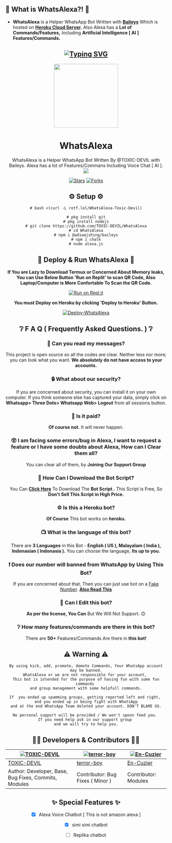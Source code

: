 ## 🤔 What is WhatsAlexa?! 🤔
- **WhatsAlexa** is a Helper WhatsApp Bot Written with **[Baileys](https://github.com/adiwajshing/baileys)** Which is hosted on **[Heroku Cloud Server](https://heroku.com).** Also Alexa has a **Lot of Commands/Features,** Including **Artificial Intelligence [ AI ] Features/Commands.**



<div align="center">

## [![Typing SVG](https://readme-typing-svg.herokuapp.com?font=Lemon+milk&color=00F719&lines=Welcome+to+WhatsAlexa;WhatsAlexa,+Made+by+TOXIC-DEVIL;WhatsAlexa+has+a+lot+of+Commands;Including+AI+Features;Thank+You+For+Visiting...;Have+a+Nice+Day)](https://git.io/typing-svg)

<div align="center">
  <img src="https://rotf.lol/Whats-Alexa-Gif-TOXIC-DEVIL" width="200" height="200">
  <h1>WhatsAlexa</h1>
</div>
<p align="center">
    WhatsAlexa is a Helper WhatsApp Bot Written By @TOXIC-DEVIL with Baileys. Alexa has a lot of Features/Commans Including Voice Chat [ AI ].
    <br>
     <img src="https://img.shields.io/github/repo-size/TOXIC-DEVIL/WhatsAlexa?color=green&label=Repo%20total%20size&style=plastic">

<p align="center">
<a href="https://github.com/TOXIC-DEVIL/WhatsAlexa/stargazers/"><img title="Stars" src="https://img.shields.io/github/stars/TOXIC-DEVIL/WhatsAlexa?color=blue&style=flat-square"></a>
<a href="https://github.com/TOXIC-DEVIL/WhatsAlexa/network/members"><img title="Forks" src="https://img.shields.io/github/forks/TOXIC-DEVIL/WhatsAlexa?color=pink&style=flat-square"></a>


## ⚙️ Setup ⚙️
```
# bash <(curl -L rotf.lol/WhatsAlexa-Toxic-Devil)
```
```
# pkg install git
# pkg install nodejs
# git clone https://github.com/TOXIC-DEVIL/WhatsAlexa
# cd WhatsAlexa
# npm i @adiwajshing/baileys
# npm i chalk
# node alexa.js
```
  
## 💫 Deploy & Run WhatsAlexa 💫

**If You are Lazy to Download Termux or Concerned About Memory leaks, You can Use Below Button 'Run on Replit' to scan QR Code, Also Laptop/Computer is More Confortable To Scan the QR Code.**

[![Run on Repl.it](https://repl.it/badge/github/TOXIC-DEVIL/WhatsAlexa)](https://replit.com/@TOXICDEVIL/WhatsAlexa)

**You must Deploy on Heroku by clicking 'Deploy to Heroku' Button.**

[![Deploy-WhatsAlexa](https://www.herokucdn.com/deploy/button.svg)](https://heroku.com/deploy?template=https://github.com/TOXIC-DEVIL/WhatsAlexa)

## ❔ F A Q ( Frequently Asked Questions. ) ❔

### 💬 Can you read my messages?

This project is open source so all the codes are clear. Neither less nor more; you can look what you want. **We absolutely do not have access to your accounts.**

### 🔒 What about our security?

If you are concerned about security, you can install it on your own computer. If you think someone else has captured your data, simply click on **Whatsapp> Three Dots> Whatsapp Web> Logout** from all sessions button.
  
### 💸 Is it paid?

**Of course not.** It will never happen. 
    
### 😵 I am facing some errors/bug in Alexa, I want to request a feature or I have some doubts about Alexa, How can I Clear them all? 
  
You can clear all of them, by **Joining Our Support Group**
<!--- **SUPPORT GROUP LINK:** -->

### 📃 How Can I Download the Bot Script?

You Can **[Click Here](https://github.com/TOXIC-DEVIL/WhatsAlexa/archive/refs/heads/master.zip)** To Download The **Bot Script**.. This Script is Free, So **Don't Sell This Script in High Price.**

### ⚙ Is this a Heroku bot?

**Of Course** This bot works on **heroku.**

### 📺 What is the language of this bot?

There are **3 Languages** in this Bot - **English ( US ), Malayalam ( India ), Indonasian ( Indonasia ).** You can choose the language, **Its up to you.**

### ❗ Does our number will banned from WhatsApp by Using This Bot?

If you are concerned about that, Then you can just use bot on a [Fake Number](https://youtu.be/v8lGcQp0RjQ). **[Also Read This](https://github.com/TOXIC-DEVIL/WhatsAlexa#-warning-)**

### 🔄 Can I Edit this bot?

**As per the license, You Can** But We Will Not Support. 🙃

### ❔ How many features/commands are there in this bot?

There are **50+** Features/Commands Are there in **this bot!**

## ⚠ Warning ⚠

```
By using kick, add, promote, demote Commands, Your WhatsApp account may be banned.
WhatsAlexa or we are not responsible for your account, 
This bot is intended for the purpose of having fun with some fun commands 
and group management with some helpfull commands.

If  you ended up spamming groups, getting reported left and right, 
and you ended up in being fight with WhatsApp
and at the end WhatsApp Team deleted your account. DON'T BLAME US.

No personal support will be provided / We won't spoon feed you. 
If you need help ask in our support group 
and we will try to help you.
```
  
## 👨‍💻 Developers & Contributors 👨‍💻

 [![TOXIC-DEVIL](https://github.com/TOXIC-DEVIL.png?size=100)](https://github.com/TOXIC-DEVIL) | [![terror-boy](https://github.com/terror-boy.png?size=100)](https://github.com/terror-boy) | [![En-Cuzier](https://github.com/En-Cuzier.png?size=100)](https://github.com/En-Cuzier) |
----|----|----|
[TOXIC-DEVIL](https://github.com/TOXIC-DEVIL)  | [terror-boy](https://github.com/terror-boy) | [En-Cuzier](https://github.com/terror-boy) |
Author: Developer, Base, Bug Fixes, Commits, Modules | Contributor: Bug Fixes ( Minor )| Contributor: Modules |

## ✨ Special Features ✨

- [x] Alexa Voice Chatbot [ This is not amazon alexa ]

- [x] simi simi chatbot

- [ ] Replika chatbot
